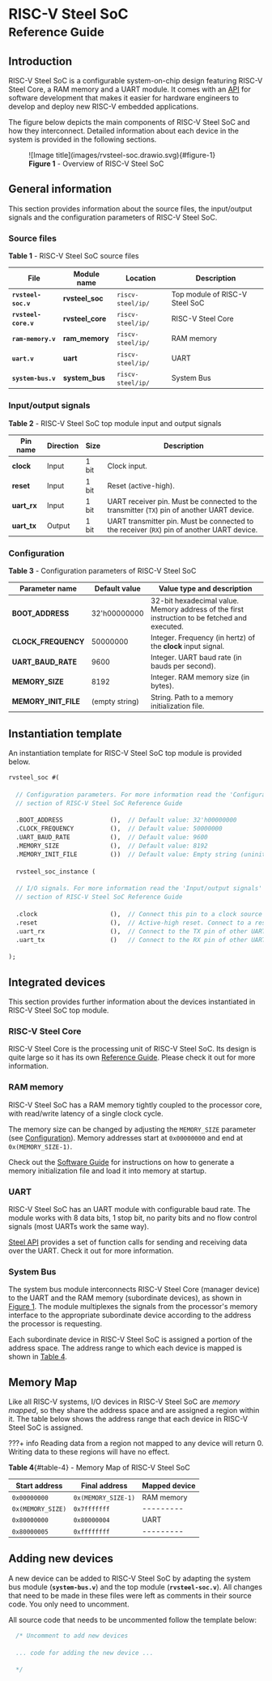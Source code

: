 # RISC-V Steel SoC </br><small>Reference Guide</small>

## Introduction

RISC-V Steel SoC is a configurable system-on-chip design featuring RISC-V Steel Core, a RAM memory and a UART module. It comes with an [API](steel-api.md) for software development that makes it easier for hardware engineers to develop and deploy new RISC-V embedded applications.

The figure below depicts the main components of RISC-V Steel SoC and how they interconnect. Detailed information about each device in the system is provided in the following sections.

<figure markdown>
  ![Image title](images/rvsteel-soc.drawio.svg){#figure-1}
  <figcaption><strong>Figure 1</strong> - Overview of RISC-V Steel SoC</figcaption>
</figure>

## General information

This section provides information about the source files, the input/output signals and the configuration parameters of RISC-V Steel SoC.

### Source files

**Table 1** - RISC-V Steel SoC source files

| File                 | Module name      | Location                |  Description                    |
| -------------------- | ---------------- | ----------------------- |------------------------------ |
| **`rvsteel-soc.v`**  | **rvsteel_soc**  | `riscv-steel/ip/` | Top module of RISC-V Steel SoC |
| **`rvsteel-core.v`** | **rvsteel_core** | `riscv-steel/ip/` | RISC-V Steel Core              |
| **`ram-memory.v`**   | **ram_memory**   | `riscv-steel/ip/` | RAM memory                     |
| **`uart.v`**         | **uart**         | `riscv-steel/ip/` | UART                           |
| **`system-bus.v`**   | **system_bus**   | `riscv-steel/ip/` | System Bus                     |

### Input/output signals

**Table 2** - RISC-V Steel SoC top module input and output signals

| Pin name       | Direction | Size  | Description          |
| -------------- | --------- | ----- | -------------------- |
| **clock**      | Input     | 1 bit | Clock input.         |
| **reset**      | Input     | 1 bit | Reset (active-high). |
| **uart_rx**    | Input     | 1 bit | UART receiver pin. Must be connected to the transmitter (`TX`) pin of another UART device. |
| **uart_tx**    | Output    | 1 bit | UART transmitter pin. Must be connected to the receiver (`RX`) pin of another UART device. |

### Configuration

**Table 3** - Configuration parameters of RISC-V Steel SoC

| Parameter name       | Default value  | Value type and description                                                                    |
| -------------------- | -------------- | --------------------------------------------------------------------------------------------- |
| **BOOT_ADDRESS**     | 32'h00000000   | 32-bit hexadecimal value. Memory address of the first instruction to be fetched and executed. |
| **CLOCK_FREQUENCY**  | 50000000       | Integer. Frequency (in hertz) of the **clock** input signal.                                  |
| **UART_BAUD_RATE**   | 9600           | Integer. UART baud rate (in bauds per second).                                                |
| **MEMORY_SIZE**      | 8192           | Integer. RAM memory size (in bytes).                                             |
| **MEMORY_INIT_FILE** | (empty string) | String. Path to a memory initialization file.                                                 |

## Instantiation template

An instantiation template for RISC-V Steel SoC top module is provided below.

``` systemverilog
rvsteel_soc #(

  // Configuration parameters. For more information read the 'Configuration'
  // section of RISC-V Steel SoC Reference Guide

  .BOOT_ADDRESS             (),  // Default value: 32'h00000000
  .CLOCK_FREQUENCY          (),  // Default value: 50000000
  .UART_BAUD_RATE           (),  // Default value: 9600
  .MEMORY_SIZE              (),  // Default value: 8192
  .MEMORY_INIT_FILE         ())  // Default value: Empty string (uninitialized)

  rvsteel_soc_instance (

  // I/O signals. For more information read the 'Input/output signals'
  // section of RISC-V Steel SoC Reference Guide

  .clock                    (),  // Connect this pin to a clock source
  .reset                    (),  // Active-high reset. Connect to a reset switch
  .uart_rx                  (),  // Connect to the TX pin of other UART
  .uart_tx                  ()   // Connect to the RX pin of other UART

);
```

## Integrated devices

This section provides further information about the devices instantiated in RISC-V Steel SoC top module.

### RISC-V Steel Core

RISC-V Steel Core is the processing unit of RISC-V Steel SoC. Its design is quite large so it has its own [Reference Guide](core-reference.md). Please check it out for more information.

### RAM memory

RISC-V Steel SoC has a RAM memory tightly coupled to the processor core, with read/write latency of a single clock cycle.

The memory size can be changed by adjusting the `MEMORY_SIZE` parameter (see [Configuration](#configuration)). Memory addresses start at `0x00000000` and end at `0x(MEMORY_SIZE-1)`.

Check out the [Software Guide](software-guide.md) for instructions on how to generate a memory initialization file and load it into memory at startup.

### UART

RISC-V Steel SoC has an UART module with configurable baud rate. The module works with 8 data bits, 1 stop bit, no parity bits and no flow control signals (most UARTs work the same way).

[Steel API](steel-api.md) provides a set of function calls for sending and receiving data over the UART. Check it out for more information.

### System Bus

The system bus module interconnects RISC-V Steel Core (manager device) to the UART and the RAM memory (subordinate devices), as shown in [Figure 1](#figure-1). The module multiplexes the signals from the processor's memory interface to the appropriate subordinate device according to the address the processor is requesting.

Each subordinate device in RISC-V Steel SoC is assigned a portion of the address space. The address range to which each device is mapped is shown in [Table 4](#table-4).

## Memory Map

Like all RISC-V systems, I/O devices in RISC-V Steel SoC are *memory mapped*, so they share the address space and are assigned a region within it. The table below shows the address range that each device in RISC-V Steel SoC is assigned.

???+ info
    Reading data from a region not mapped to any device will return 0. Writing data to these regions will have no effect.

**Table 4**{#table-4} - Memory Map of RISC-V Steel SoC

| Start address     | Final address       | Mapped device              |
| ----------------- | ------------------- | -------------------------- |
| `0x00000000`      | `0x(MEMORY_SIZE-1)` | RAM memory                 |
| `0x(MEMORY_SIZE)` | `0x7fffffff`        | ---------                  |
| `0x80000000`      | `0x80000004`        | UART                       |
| `0x80000005`      | `0xffffffff`        | ---------                  |

## Adding new devices

A new device can be added to RISC-V Steel SoC by adapting the system bus module (**`system-bus.v`**) and the top module (**`rvsteel-soc.v`**). All changes that need to be made in these files were left as comments in their source code. You only need to uncomment.

All source code that needs to be uncommented follow the template below:

``` systemverilog
  /* Uncomment to add new devices

  ... code for adding the new device ...

  */
```

</br>
</br>